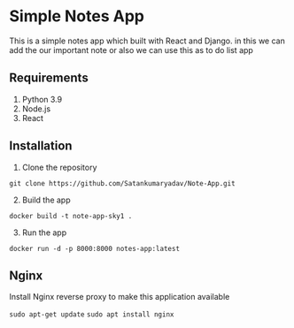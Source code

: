 # Simple Notes App
This is a simple notes app which built with React and Django.
in this we can add the our important note or also we can use this as to do list app

## Requirements
1. Python 3.9
2. Node.js
3. React

## Installation
1. Clone the repository
```
git clone https://github.com/Satankumaryadav/Note-App.git
```

2. Build the app
```
docker build -t note-app-sky1 .
```

3. Run the app
```
docker run -d -p 8000:8000 notes-app:latest
```

## Nginx

Install Nginx reverse proxy to make this application available

`sudo apt-get update`
`sudo apt install nginx`
